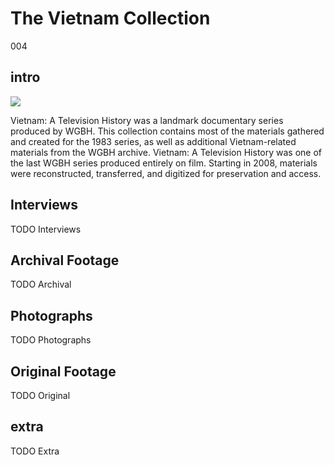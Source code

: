 # The Vietnam Collection

004

## intro

<img src='https://s3.amazonaws.com/openvault.wgbh.org/collections/vietnam/vietnam-400x225.jpg' class='pull-left'/>

Vietnam: A Television History was a landmark documentary series produced by 
WGBH. This collection contains most of the materials gathered and created for 
the 1983 series, as well as additional Vietnam-related materials from the WGBH 
archive. Vietnam: A Television History was one of the last WGBH series produced 
entirely on film. Starting in 2008, materials were reconstructed, transferred, 
and digitized for preservation and access.

## Interviews

TODO Interviews

## Archival Footage

TODO Archival

## Photographs

TODO Photographs

## Original Footage

TODO Original

## extra

TODO Extra

